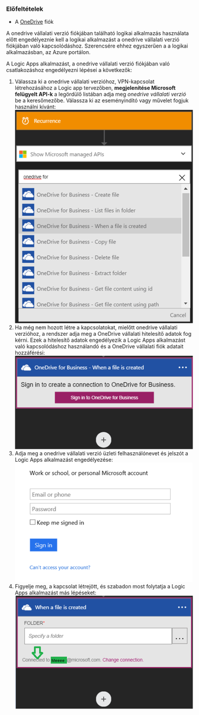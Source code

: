### <a name="prerequisites"></a>Előfeltételek
* A [OneDrive](http://OneDrive.com) fiók 

A onedrive vállalati verzió fiókjában található logikai alkalmazás használata előtt engedélyeznie kell a logikai alkalmazást a onedrive vállalati verzió fiókjában való kapcsolódáshoz. Szerencsére ehhez egyszerűen a a logikai alkalmazásban, az Azure portálon. 

A Logic Apps alkalmazást, a onedrive vállalati verzió fiókjában való csatlakozáshoz engedélyezni lépései a következők:

1. Válassza ki a onedrive vállalati verzióhoz, VPN-kapcsolat létrehozásához a Logic app tervezőben, **megjelenítése Microsoft felügyelt API-k** a legördülő listában adja meg *onedrive vállalati verzió* be a keresőmezőbe. Válassza ki az eseményindító vagy művelet fogjuk használni kívánt:  
   ![](./media/connectors-create-api-onedriveforbusiness/onedriveforbusiness-1.png)
2. Ha még nem hozott létre a kapcsolatokat, mielőtt onedrive vállalati verzióhoz, a rendszer adja meg a OneDrive vállalati hitelesítő adatok fog kérni. Ezek a hitelesítő adatok engedélyezik a Logic Apps alkalmazást való kapcsolódáshoz használandó és a OneDrive vállalati fiók adatait hozzáférési:  
   ![](./media/connectors-create-api-onedriveforbusiness/onedriveforbusiness-2.png)
3. Adja meg a onedrive vállalati verzió üzleti felhasználónevet és jelszót a Logic Apps alkalmazást engedélyezése:  
   ![](./media/connectors-create-api-onedriveforbusiness/onedriveforbusiness-3.png)   
4. Figyelje meg, a kapcsolat létrejött, és szabadon most folytatja a Logic Apps alkalmazást más lépéseket:  
   ![](./media/connectors-create-api-onedriveforbusiness/onedriveforbusiness-4.png)   

